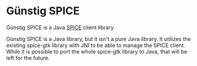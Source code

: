 # Günstig SPICE

Günstig SPICE is a Java [SPICE](https://www.spice-space.org/) client library.

Günstig SPICE is a Java library, but it isn't a pure Java library. It utilizes the existing spice-gtk library with JNI to be able to manage the SPICE client. While it is possible to port the whole spice-gtk library to Java, that will be left for the future.